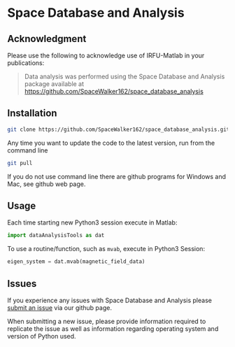 # Space Database and Analysis
## Acknowledgment

Please use the following to acknowledge use of IRFU-Matlab in your publications:

> Data analysis was performed using the Space Database and Analysis package available at https://github.com/SpaceWalker162/space_database_analysis

## Installation

```sh
git clone https://github.com/SpaceWalker162/space_database_analysis.git
```

Any time you want to update the code to the latest version, run from the command line

```sh
git pull
```

If you do not use command line there are github programs for Windows and Mac, see github web page.

## Usage

Each time starting new Python3 session execute in Matlab:

```python
import dataAnalysisTools as dat
```

To use a routine/function, such as `mvab`, execute in Python3 Session:

```python
eigen_system = dat.mvab(magnetic_field_data)
```

## Issues

If you experience any issues with Space Database and Analysis please [submit an issue](https://github.com/SpaceWalker162/space_database_analysis/issues) via our github page.

When submitting a new issue, please provide information required to replicate the issue as well as information regarding operating system and version of Python used.

